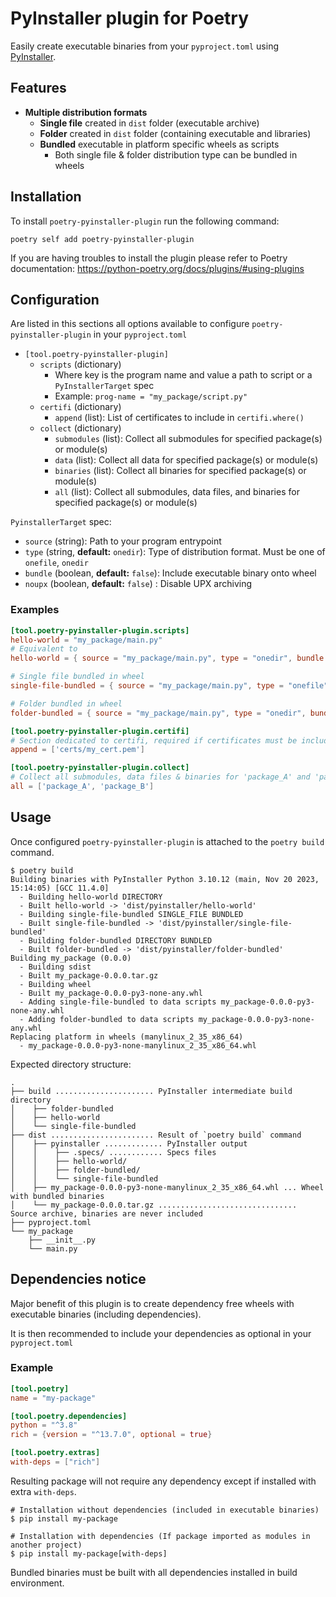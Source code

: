 # PyInstaller plugin for Poetry

Easily create executable binaries from your `pyproject.toml` using [PyInstaller](https://pyinstaller.org).

## Features
* **Multiple distribution formats**
  * **Single file** created in `dist` folder (executable archive)
  * **Folder** created in `dist` folder (containing executable and libraries)
  * **Bundled** executable in platform specific wheels as scripts
    * Both single file & folder distribution type can be bundled in wheels

## Installation

To install `poetry-pyinstaller-plugin` run the following command:
```shell
poetry self add poetry-pyinstaller-plugin
```

If you are having troubles to install the plugin please refer to Poetry documentation: https://python-poetry.org/docs/plugins/#using-plugins

## Configuration

Are listed in this sections all options available to configure `poetry-pyinstaller-plugin` in your `pyproject.toml`

* `[tool.poetry-pyinstaller-plugin]`
  * `scripts` (dictionary) 
    * Where key is the program name and value a path to script or a `PyInstallerTarget` spec
    * Example: `prog-name = "my_package/script.py"`
  * `certifi` (dictionary)
    * `append` (list): List of certificates to include in `certifi.where()`
  * `collect` (dictionary)
    * `submodules` (list): Collect all submodules for specified package(s) or module(s)
    * `data` (list): Collect all data for specified package(s) or module(s)
    * `binaries` (list): Collect all binaries for specified package(s) or module(s)
    * `all` (list): Collect all submodules, data files, and binaries for specified package(s) or module(s)

`PyinstallerTarget` spec:
* `source` (string): Path to your program entrypoint
* `type` (string, **default:** `onedir`): Type of distribution format. Must be one of `onefile`, `onedir`
* `bundle` (boolean, **default:** `false`): Include executable binary onto wheel
* `noupx` (boolean, **default:** `false`) : Disable UPX archiving

### Examples

```toml
[tool.poetry-pyinstaller-plugin.scripts]
hello-world = "my_package/main.py"
# Equivalent to
hello-world = { source = "my_package/main.py", type = "onedir", bundle = false }

# Single file bundled in wheel
single-file-bundled = { source = "my_package/main.py", type = "onefile", bundle = true}

# Folder bundled in wheel
folder-bundled = { source = "my_package/main.py", type = "onedir", bundle = true}

[tool.poetry-pyinstaller-plugin.certifi]
# Section dedicated to certifi, required if certificates must be included in certifi store
append = ['certs/my_cert.pem']

[tool.poetry-pyinstaller-plugin.collect]
# Collect all submodules, data files & binaries for 'package_A' and 'package_B'
all = ['package_A', 'package_B']
```

## Usage

Once configured `poetry-pyinstaller-plugin` is attached to the `poetry build` command.
```text
$ poetry build
Building binaries with PyInstaller Python 3.10.12 (main, Nov 20 2023, 15:14:05) [GCC 11.4.0]
  - Building hello-world DIRECTORY
  - Built hello-world -> 'dist/pyinstaller/hello-world'
  - Building single-file-bundled SINGLE_FILE BUNDLED
  - Built single-file-bundled -> 'dist/pyinstaller/single-file-bundled'
  - Building folder-bundled DIRECTORY BUNDLED
  - Built folder-bundled -> 'dist/pyinstaller/folder-bundled'
Building my_package (0.0.0)
  - Building sdist
  - Built my_package-0.0.0.tar.gz
  - Building wheel
  - Built my_package-0.0.0-py3-none-any.whl
  - Adding single-file-bundled to data scripts my_package-0.0.0-py3-none-any.whl
  - Adding folder-bundled to data scripts my_package-0.0.0-py3-none-any.whl
Replacing platform in wheels (manylinux_2_35_x86_64)
  - my_package-0.0.0-py3-none-manylinux_2_35_x86_64.whl
```

Expected directory structure:
```text
.
├── build ...................... PyInstaller intermediate build directory
│    ├── folder-bundled
│    ├── hello-world
│    └── single-file-bundled 
├── dist ....................... Result of `poetry build` command
│    ├── pyinstaller ............. PyInstaller output
│    │    ├── .specs/ ............ Specs files
│    │    ├── hello-world/
│    │    ├── folder-bundled/ 
│    │    └── single-file-bundled
│    ├── my_package-0.0.0-py3-none-manylinux_2_35_x86_64.whl ... Wheel with bundled binaries
│    └── my_package-0.0.0.tar.gz ............................... Source archive, binaries are never included
├── pyproject.toml
└── my_package
    ├── __init__.py
    └── main.py
```

## Dependencies notice

Major benefit of this plugin is to create dependency free wheels with executable binaries (including dependencies).

It is then recommended to include your dependencies as optional in your `pyproject.toml`

### Example
```toml
[tool.poetry]
name = "my-package"

[tool.poetry.dependencies]
python = "^3.8"
rich = {version = "^13.7.0", optional = true}

[tool.poetry.extras]
with-deps = ["rich"]
```

Resulting package will not require any dependency except if installed with extra `with-deps`.
```shell
# Installation without dependencies (included in executable binaries)
$ pip install my-package

# Installation with dependencies (If package imported as modules in another project)
$ pip install my-package[with-deps] 
```

Bundled binaries must be built with all dependencies installed in build environment.